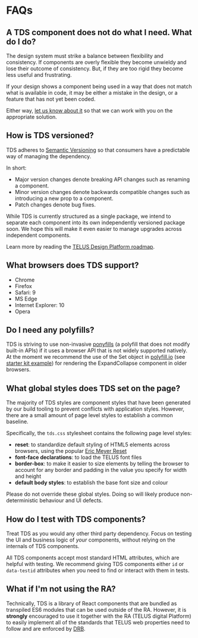# FAQs

## A TDS component does not do what I need. What do I do?

The design system must strike a balance between flexibility and consistency. If components are overly flexible they become unwieldy and lose their outcome of consistency. But, if they are too rigid they become less useful and frustrating.

If your design shows a component being used in a way that does not match what is available in code, it may be either a mistake in the design, or a feature that has not yet been coded.

Either way, [let us know about it](/contact.md) so that we can work with you on the appropriate solution.

## How is TDS versioned?

TDS adheres to [Semantic Versioning](https://semver.org/) so that consumers have a predictable way of managing the dependency.

In short:

* Major version changes denote breaking API changes such as renaming a component.
* Minor version changes denote backwards compatible changes such as introducing a new prop to a component.
* Patch changes denote bug fixes.

While TDS is currently structured as a single package, we intend to separate each component into its own independently versioned package soon. We hope this will make it even easier to manage upgrades across independent components.

Learn more by reading the [TELUS Design Platform roadmap](../roadmap.md).

## What browsers does TDS support?

* Chrome
* Firefox
* Safari: 9
* MS Edge
* Internet Explorer: 10
* Opera

## Do I need any polyfills?

TDS is striving to use non-invasive [ponyfills](https://github.com/sindresorhus/ponyfill) (a polyfill that does
not modify built-in APIs) if it uses a browser API that is not widely supported natively. At the moment we
recommend the use of the Set object in [polyfill.io](https://polyfill.io/v2/docs/) (see
[starter kit example][starter-kit-polyfill]) for rendering the ExpandCollapse component in older browsers.

## What global styles does TDS set on the page?

The majority of TDS styles are component styles that have been generated by our build tooling to prevent conflicts with application styles. However, there are a small amount of page level styles to establish a common baseline.

Specifically, the `tds.css` stylesheet contains the following page level styles:

* **reset**: to standardize default styling of HTML5 elements across browsers, using the popular [Eric Meyer Reset](http://meyerweb.com/eric/tools/css/reset/)
* **font-face declarations**: to load the TELUS font files
* **border-box**: to make it easier to size elements by telling the browser to account for any border and padding in the value you specify for width and height
* **default body styles**: to establish the base font size and colour

Please do not override these global styles. Doing so will likely produce non-deterministic behaviour and UI defects.

## How do I test with TDS components?

Treat TDS as you would any other third party dependency. Focus on testing the UI and business logic of _your_ components, without relying on the internals of TDS components.

All TDS components accept most standard HTML attributes, which are helpful with testing. We recommend giving TDS components either `id` or `data-testid` attributes when you need to find or interact with them in tests.

## What if I'm not using the RA?

Technically, TDS is a library of React components that are bundled as transpiled ES6 modules that can be used outside of the RA. However, it is **strongly** encouraged to use it together with the RA (TELUS digital Platform) to easily implement all of the standards that TELUS web properties need to follow and are enforced by [DRB](https://drb.telus.com).

[starter-kit-polyfill]: https://github.com/telusdigital/telus-isomorphic-starter-kit/blob/4d2ab3608c6868f9ab10429e6037fb4f26372686/ui/src/server/registerServerSideRenderMiddleware.jsx#L131
